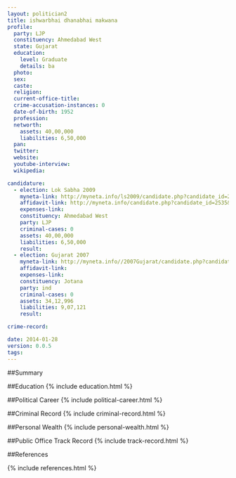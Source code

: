 ```yaml
---
layout: politician2
title: ishwarbhai dhanabhai makwana
profile: 
  party: LJP
  constituency: Ahmedabad West
  state: Gujarat
  education: 
    level: Graduate
    details: ba
  photo: 
  sex: 
  caste: 
  religion: 
  current-office-title: 
  crime-accusation-instances: 0
  date-of-birth: 1952
  profession: 
  networth: 
    assets: 40,00,000
    liabilities: 6,50,000
  pan: 
  twitter: 
  website: 
  youtube-interview: 
  wikipedia: 

candidature: 
  - election: Lok Sabha 2009
    myneta-link: http://myneta.info/ls2009/candidate.php?candidate_id=2535
    affidavit-link: http://myneta.info/candidate.php?candidate_id=2535&scan=original
    expenses-link: 
    constituency: Ahmedabad West 
    party: LJP
    criminal-cases: 0
    assets: 40,00,000
    liabilities: 6,50,000
    result:  
  - election: Gujarat 2007
    myneta-link: http://myneta.info//2007Gujarat/candidate.php?candidate_id=661
    affidavit-link: 
    expenses-link: 
    constituency: Jotana 
    party: ind
    criminal-cases: 0
    assets: 34,12,996
    liabilities: 9,07,121
    result:  

crime-record: 

date: 2014-01-28
version: 0.0.5
tags: 
---
```

##Summary


##Education
{% include education.html %}


##Political Career
{% include political-career.html %}


##Criminal Record
{% include criminal-record.html %}


##Personal Wealth
{% include personal-wealth.html %}


##Public Office Track Record
{% include track-record.html %}


##References


{% include references.html %}